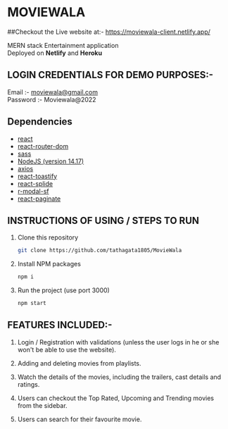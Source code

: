 # MOVIEWALA
##Checkout the Live website at:- https://moviewala-client.netlify.app/

MERN stack Entertainment application <br/>
Deployed on **Netlify** and **Heroku**

## LOGIN CREDENTIALS FOR DEMO PURPOSES:-

Email :- moviewala@gmail.com <br/>
Password :- Moviewala@2022

## Dependencies

- [react](https://reactjs.org/)
- [react-router-dom](https://reactrouter.com/web/guides/quick-start)
- [sass](https://sass-lang.com/)
- [NodeJS (version 14.17)](https://nodejs.org/en/)
- [axios](https://axios-http.com)
- [react-toastify](https://fkhadra.github.io/react-toastify/introduction)
- [react-splide](https://splidejs.com/integration/react-splide/)
- [r-modal-sf](https://www.npmjs.com/package/r-modal-sf)
- [react-paginate](https://github.com/AdeleD/react-paginate#readme)

## INSTRUCTIONS OF USING / STEPS TO RUN

1. Clone this repository

   ```sh
   git clone https://github.com/tathagata1805/MovieWala
   ```

2. Install NPM packages

   ```sh
   npm i
   ```

3. Run the project (use port 3000)

   ```sh
   npm start
   ```

## FEATURES INCLUDED:-

1. Login / Registration with validations (unless the user logs in he or she won't be able to use the website).

2. Adding and deleting movies from playlists.

3. Watch the details of the movies, including the trailers, cast details and ratings.

4. Users can checkout the Top Rated, Upcoming and Trending movies from the sidebar.

5. Users can search for their favourite movie.

